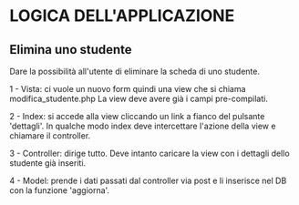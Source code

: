 # LOGICA DELL'APPLICAZIONE


## Elimina uno studente
Dare la possibilità all'utente di eliminare la scheda di uno studente.

1 - Vista: ci vuole un nuovo form quindi una view che si chiama modifica_studente.php La view deve avere già i campi pre-compilati.

2 - Index: si accede alla view cliccando un link a fianco del pulsante 'dettagli'. In qualche modo index deve intercettare l'azione della view e chiamare il controller.

3 - Controller: dirige tutto. Deve intanto caricare la view con i dettagli dello studente già inseriti.

4 - Model: prende i dati passati dal controller via post e li inserisce nel DB con la funzione 'aggiorna'.


